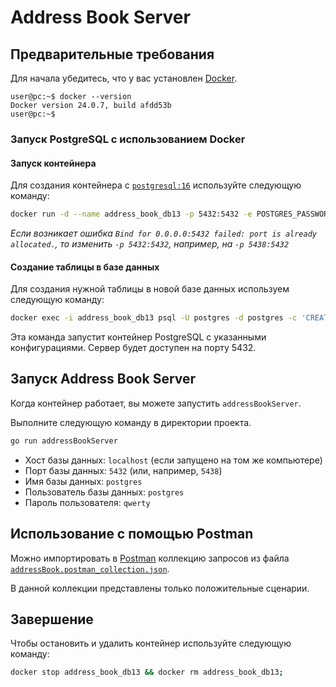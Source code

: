 # Address Book Server

## Предварительные требования

Для начала убедитесь, что у вас установлен [Docker](https://docs.docker.com/engine/install/).
```
user@pc:~$ docker --version
Docker version 24.0.7, build afdd53b
user@pc:~$
```

### Запуск PostgreSQL с использованием Docker

#### Запуск контейнера

Для создания контейнера с [`postgresql:16`](https://hub.docker.com/layers/library/postgres/16/images/sha256-c5f76d46d12230623ddccc341e3d11227258e07ce1c8a11f2d30e3a5aa15627a?context=explore) используйте следующую команду:
```bash
docker run -d --name address_book_db13 -p 5432:5432 -e POSTGRES_PASSWORD=qwerty -e POSTGRES_USER=postgres -e POSTGRES_DB=postgres postgres:16;
```
_Если возникает ошибка `Bind for 0.0.0.0:5432 failed: port is already allocated.`, то изменить `-p 5432:5432`, например, на `-p 5438:5432`_

#### Создание таблицы в базе данных

Для создания нужной таблицы в новой базе данных используем следующую команду:
```bash
docker exec -i address_book_db13 psql -U postgres -d postgres -c 'CREATE TABLE address_book (id SERIAL PRIMARY KEY, name VARCHAR(255), last_name VARCHAR(255), middle_name VARCHAR(255), address VARCHAR(255), phone VARCHAR(20));';
```

Эта команда запустит контейнер PostgreSQL с указанными конфигурациями. Сервер будет доступен на порту 5432.

## Запуск Address Book Server

Когда контейнер работает, вы можете запустить `addressBookServer`.

Выполните следующую команду в директории проекта.
```bash
go run addressBookServer
```

- Хост базы данных: `localhost` (если запущено на том же компьютере)
- Порт базы данных: `5432` (или, например, `5438`)
- Имя базы данных: `postgres`
- Пользователь базы данных: `postgres`
- Пароль пользователя: `qwerty`

## Использование с помощью Postman

Можно импортировать в [Postman](https://www.postman.com/downloads/) коллекцию запросов из файла [`addressBook.postman_collection.json`](addressBook.postman_collection.json).

В данной коллекции представлены только положительные сценарии.

## Завершение

Чтобы остановить и удалить контейнер используйте следующую команду:

```bash
docker stop address_book_db13 && docker rm address_book_db13;
```